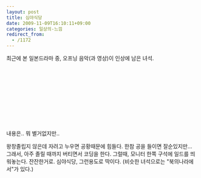 ```yaml
---
layout: post
title: 심야식당
date: 2009-11-09T16:10:11+09:00
categories: 일상의-느낌
redirect_from:
  - /1172
---
```




최근에 본 일본드라마 중, 오프닝 음악(과 영상)이 인상에 남은 녀석.

<object ><param name="movie" value="http://www.youtube.com/v/_umiMA9SuK8&amp;hl=ko&amp;fs=1&amp;"></param><param name="allowFullScreen" value="true"></param><param name="allowscriptaccess" value="always"></param><embed src="http://www.youtube.com/v/_umiMA9SuK8&amp;hl=ko&amp;fs=1&amp;" type="application/x-shockwave-flash" allowscriptaccess="always" allowfullscreen="true" ></embed></object>

내용은.. 뭐 별거없지만..

왕창졸립지 않은데 자려고 누우면 공황때문에 힘들다. 한참 공을 들이면 잘순있지만... 그래서, 아주 졸릴 때까지 버티면서 코딩을 한다. 그럴때, 모니터 한쪽 구석에 일드를 띄워놓는다. 잔잔한거로. 심야식당, 그런용도로 딱이다. (비슷한 녀석으로는 "북의나라에서"가 있다.)
